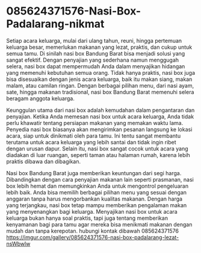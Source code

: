 # 085624371576-Nasi-Box-Padalarang-nikmat
Setiap acara keluarga, mulai dari ulang tahun, reuni, hingga pertemuan keluarga besar, memerlukan makanan yang lezat, praktis, dan cukup untuk semua tamu. Di sinilah nasi box Bandung Barat bisa menjadi solusi yang sangat efektif. Dengan penyajian yang sederhana namun menggugah selera, nasi box dapat mempermudah Anda dalam menyajikan hidangan yang memenuhi kebutuhan semua orang. Tidak hanya praktis, nasi box juga bisa disesuaikan dengan jenis acara keluarga, baik itu makan siang, makan malam, atau camilan ringan. Dengan berbagai pilihan menu, dari nasi ayam, sate, hingga makanan tradisional, nasi box Bandung Barat memenuhi selera beragam anggota keluarga.

Keunggulan utama dari nasi box adalah kemudahan dalam pengantaran dan penyajian. Ketika Anda memesan nasi box untuk acara keluarga, Anda tidak perlu khawatir tentang persiapan makanan yang memakan waktu lama. Penyedia nasi box biasanya akan mengirimkan pesanan langsung ke lokasi acara, siap untuk dinikmati oleh para tamu. Ini tentu sangat membantu terutama untuk acara keluarga yang lebih santai dan tidak ingin ribet dengan urusan dapur. Selain itu, nasi box sangat cocok untuk acara yang diadakan di luar ruangan, seperti taman atau halaman rumah, karena lebih praktis dibawa dan dibagikan.

Nasi box Bandung Barat juga memberikan keuntungan dari segi harga. Dibandingkan dengan cara penyajian makanan lain seperti prasmanan, nasi box lebih hemat dan memungkinkan Anda untuk mengontrol pengeluaran lebih baik. Anda bisa memilih berbagai pilihan menu yang sesuai dengan anggaran tanpa harus mengorbankan kualitas makanan. Dengan harga yang terjangkau, nasi box tetap mampu memberikan pengalaman makan yang menyenangkan bagi keluarga. Menyajikan nasi box untuk acara keluarga bukan hanya soal praktis, tapi juga tentang memberikan kenyamanan bagi para tamu agar mereka bisa menikmati makanan dengan mudah dan tanpa kerepotan.
hubungi kontak dibawah
085624371576
https://imgur.com/gallery/085624371576-nasi-box-padalarang-lezat-nsWbwlw
